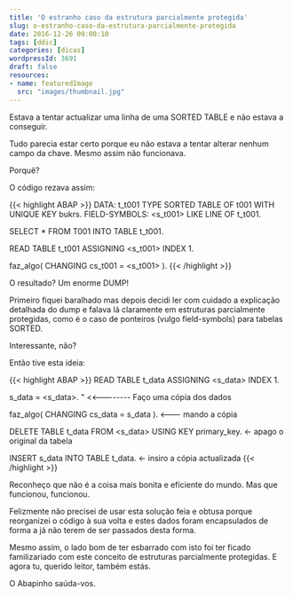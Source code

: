 ```yaml
---
title: 'O estranho caso da estrutura parcialmente protegida'
slug: o-estranho-caso-da-estrutura-parcialmente-protegida
date: 2016-12-26 09:00:10
tags: [ddic]
categories: [dicas]
wordpressId: 3691
draft: false
resources:
- name: featuredImage
  src: "images/thumbnail.jpg"
---
```

Estava a tentar actualizar uma linha de uma SORTED TABLE e não estava a conseguir.

<!--more-->

Tudo parecia estar certo porque eu não estava a tentar alterar nenhum campo da chave.
Mesmo assim não funcionava.

Porquê?

O código rezava assim:


{{< highlight ABAP >}}
DATA: t_t001 TYPE SORTED TABLE OF t001 WITH UNIQUE KEY bukrs.
FIELD-SYMBOLS: <s_t001> LIKE LINE OF t_t001.

SELECT * FROM T001 INTO TABLE t_t001.

READ TABLE t_t001 ASSIGNING <s_t001> INDEX 1.

faz_algo( CHANGING cs_t001 =  <s_t001> ).
{{< /highlight >}}

O resultado? Um enorme DUMP!

Primeiro fiquei baralhado mas depois decidi ler com cuidado a explicação detalhada do dump e falava lá claramente em estruturas parcialmente protegidas, como é o caso de ponteiros (vulgo field-symbols) para tabelas SORTED.

Interessante, não?

Então tive esta ideia:


{{< highlight ABAP >}}
READ TABLE t_data ASSIGNING <s_data> INDEX 1.

s_data = <s_data>.        " <<-------- Faço uma cópia dos dados

faz_algo( CHANGING cs_data = s_data ). <--- mando a cópia

DELETE TABLE t_data FROM <s_data> USING KEY primary_key.  <- apago o original da tabela

INSERT s_data INTO TABLE t_data. <- insiro a cópia actualizada
{{< /highlight >}}

Reconheço que não é a coisa mais bonita e eficiente do mundo. Mas que funcionou, funcionou.

Felizmente não precisei de usar esta solução feia e obtusa porque reorganizei o código à sua volta e estes dados foram encapsulados de forma a já não terem de ser passados desta forma.

Mesmo assim, o lado bom de ter esbarrado com isto foi ter ficado familizariado com este conceito de estruturas parcialmente protegidas. E agora tu, querido leitor, também estás.

O Abapinho saúda-vos.
